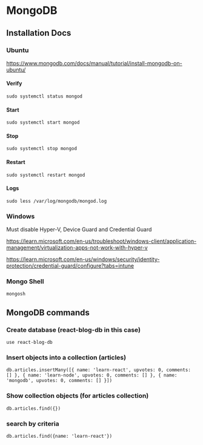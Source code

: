 # MongoDB

## Installation Docs

### Ubuntu

https://www.mongodb.com/docs/manual/tutorial/install-mongodb-on-ubuntu/ 


#### Verify
`sudo systemctl status mongod`

#### Start
`sudo systemctl start mongod`

#### Stop 
`sudo systemctl stop mongod`

#### Restart 
`sudo systemctl restart mongod`

#### Logs 
`sudo less /var/log/mongodb/mongod.log`


### Windows
Must disable Hyper-V, Device Guard and Credential Guard 

https://learn.microsoft.com/en-us/troubleshoot/windows-client/application-management/virtualization-apps-not-work-with-hyper-v 

https://learn.microsoft.com/en-us/windows/security/identity-protection/credential-guard/configure?tabs=intune 



### Mongo Shell 
`mongosh`

## MongoDB commands 

### Create database (react-blog-db in this case) 
`use react-blog-db`


### Insert objects into a collection (articles) 
`db.articles.insertMany([{ name: 'learn-react', upvotes: 0, comments: [] }, { name: 'learn-node', upvotes: 0, comments: [] }, { name: 'mongodb', upvotes: 0, comments: [] }])`
 

### Show collection objects (for articles collection) 
`db.articles.find({})`
 

### search by criteria 
`db.articles.find({name: 'learn-react'})`